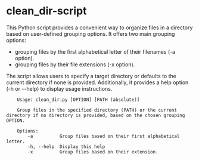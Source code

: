 # clean_dir-script

<!-- ## Script Description: -->

This Python script provides a convenient way to organize files in a directory based on user-defined grouping options. It offers two main grouping options: 
- grouping files by the first alphabetical letter of their filenames (-a option).<br>
- grouping files by their file extensions (-x option).<br>
 
The script allows users to specify a target directory or defaults to the current directory if none is provided. Additionally, it provides a help option (-h or --help) to display usage instructions.



```
    Usage: clean_dir.py [OPTION] [PATH (absolute)]

    Group files in the specified directory (PATH) or the current directory if no directory is provided, based on the chosen grouping OPTION.

    Options:
        -a          Group files based on their first alphabetical letter.
        -h, --help  Display this help 
        -x          Group files based on their extension.

```
